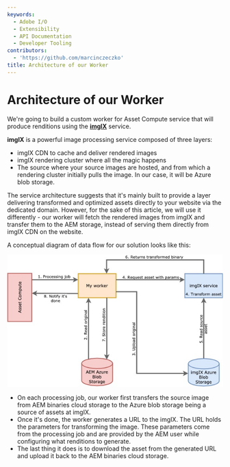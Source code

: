 ```yaml
---
keywords:
  - Adobe I/O
  - Extensibility
  - API Documentation
  - Developer Tooling
contributors:
  - 'https://github.com/marcinczeczko'
title: Architecture of our Worker
---
```


# Architecture of our Worker

We're going to build a custom worker for Asset Compute service that will produce renditions using the **[imgIX][imgix]** service.

**imgIX** is a powerful image processing service composed of three layers:

- imgIX CDN to cache and deliver rendered images
- imgIX rendering cluster where all the magic happens
- The source where your source images are hosted, and from which a rendering cluster initially pulls
  the image. In our case, it will be Azure blob storage.

The service architecture suggests that it's mainly built to provide a layer delivering transformed and optimized assets
directly to your website via the dedicated domain. However, for the sake of this article, we will use it differently -
our worker will fetch the rendered images from imgIX and transfer them to the AEM storage, instead of serving them
directly from imgIX CDN on the website.

A conceptual diagram of data flow for our solution looks like this:

![Custom worker conceptual architecture](assets/custom-worker-concept.jpg)

- On each processing job, our worker first transfers the source image from AEM binaries cloud storage to the Azure blob
  storage being a source of assets at imgIX.
- Once it's done, the worker generates a URL to the imgIX. The URL holds the parameters for transforming the image.
  These parameters come from the processing job and are provided by the AEM user while configuring what renditions to
  generate.
- The last thing it does is to download the asset from the generated URL and upload it back to the AEM binaries cloud
  storage.

[imgix]: https://www.imgix.com/
